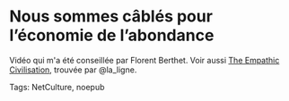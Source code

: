 # Nous sommes câblés pour l’économie de l’abondance

Vidéo qui m'a été conseillée par Florent Berthet. Voir aussi [The Empathic Civilisation](http://www.youtube.com/watch?v=l7AWnfFRc7g&NR=1), trouvée par <a hgef="http://twitter.com/la_ligne">@la\_ligne</a>.

Tags: NetCulture, noepub